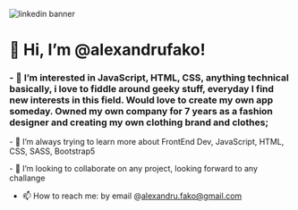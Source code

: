![linkedin banner](https://user-images.githubusercontent.com/88636164/175008892-873edcbf-8e53-4754-aaec-2b71263562c4.png)

<h1>👋 Hi, I’m @alexandrufako!</h1>
<h3>- 👀 I’m interested in JavaScript, HTML, CSS, anything technical basically, i love to fiddle around geeky stuff, everyday I find new interests in this field. 
Would love to create my own app someday. Owned my own company for 7 years as a fashion designer and creating my own clothing brand and clothes;</h3>


<p>- 🌱 I’m always trying to learn more about FrontEnd Dev, JavaScript, HTML, CSS, SASS, Bootstrap5</p>
<p>- 💞️ I’m looking to collaborate on any project, looking forward to any challange</p>

- 📫 How to reach me: by email @alexandru.fako@gmail.com

<!---
alexandrufako/alexandrufako is a ✨ special ✨ repository because its `README.md` (this file) appears on your GitHub profile.
You can click the Preview link to take a look at your changes.
--->
